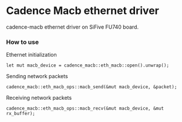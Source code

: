 # Cadence Macb ethernet driver
cadence-macb ethernet driver on SiFive FU740 board.

### How to use

Ethernet initialization
```
let mut macb_device = cadence_macb::eth_macb::open().unwrap();
```
Sending network packets   
```
cadence_macb::eth_macb_ops::macb_send(&mut macb_device, &packet);
```

Receiving network packets
```
cadence_macb::eth_macb_ops::macb_recv(&mut macb_device, &mut rx_buffer);
```


